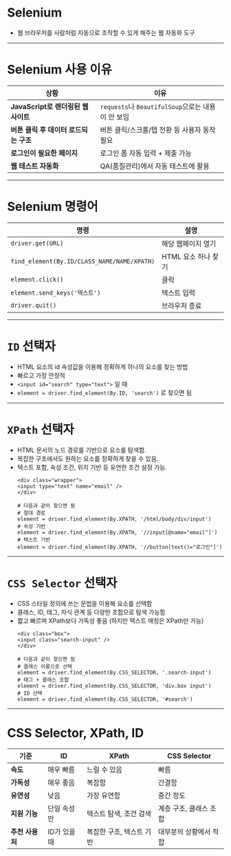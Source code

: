 <h1 id="selenium">Selenium</h1>
<ul>
<li>웹 브라우저를 사람처럼 자동으로 조작할 수 있게 해주는 웹 자동화 도구</li>
</ul>
<hr />
<h1 id="selenium-사용-이유">Selenium 사용 이유</h1>
<table>
<thead>
<tr>
<th>상황</th>
<th>이유</th>
</tr>
</thead>
<tbody><tr>
<td><strong>JavaScript로 렌더링된 웹사이트</strong></td>
<td><code>requests</code>나 <code>BeautifulSoup</code>으로는 내용이 안 보임</td>
</tr>
<tr>
<td><strong>버튼 클릭 후 데이터 로드되는 구조</strong></td>
<td>버튼 클릭/스크롤/탭 전환 등 사용자 동작 필요</td>
</tr>
<tr>
<td><strong>로그인이 필요한 페이지</strong></td>
<td>로그인 폼 자동 입력 + 제출 가능</td>
</tr>
<tr>
<td><strong>웹 테스트 자동화</strong></td>
<td>QA(품질관리)에서 자동 테스트에 활용</td>
</tr>
</tbody></table>
<hr />
<h1 id="selenium-명령어">Selenium 명령어</h1>
<table>
<thead>
<tr>
<th>명령</th>
<th>설명</th>
</tr>
</thead>
<tbody><tr>
<td><code>driver.get(URL)</code></td>
<td>해당 웹페이지 열기</td>
</tr>
<tr>
<td><code>find_element(By.ID/CLASS_NAME/NAME/XPATH)</code></td>
<td>HTML 요소 하나 찾기</td>
</tr>
<tr>
<td><code>element.click()</code></td>
<td>클릭</td>
</tr>
<tr>
<td><code>element.send_keys('텍스트')</code></td>
<td>텍스트 입력</td>
</tr>
<tr>
<td><code>driver.quit()</code></td>
<td>브라우저 종료</td>
</tr>
</tbody></table>
<hr />
<h1 id="id-선택자"><code>ID</code> 선택자</h1>
<ul>
<li>HTML 요소의 id 속성값을 이용해 정확하게 하나의 요소를 찾는 방법</li>
<li>빠르고 가장 안정적</li>
<li><code>&lt;input id=&quot;search&quot; type=&quot;text&quot;&gt;</code> 일 때</li>
<li><code>element = driver.find_element(By.ID, 'search')</code> 로 찾으면 됨</li>
</ul>
<hr />
<h1 id="xpath-선택자"><code>XPath</code> 선택자</h1>
<ul>
<li>HTML 문서의 노드 경로를 기반으로 요소를 탐색함.</li>
<li>복잡한 구조에서도 원하는 요소를 정확하게 찾을 수 있음.</li>
<li>텍스트 포함, 속성 조건, 위치 기반 등 유연한 조건 설정 가능.<pre><code class="language-html">&lt;div class=&quot;wrapper&quot;&gt;
&lt;input type=&quot;text&quot; name=&quot;email&quot; /&gt;
&lt;/div&gt;</code></pre>
<pre><code class="language-python"># 다음과 같이 찾으면 됨
# 절대 경로
element = driver.find_element(By.XPATH, '/html/body/div/input')
# 속성 기반
element = driver.find_element(By.XPATH, '//input[@name=&quot;email&quot;]')
# 텍스트 기반
element = driver.find_element(By.XPATH, '//button[text()=&quot;로그인&quot;]')</code></pre>
</li>
</ul>
<hr />
<h1 id="css-selector-선택자"><code>CSS Selector</code> 선택자</h1>
<ul>
<li>CSS 스타일 정의에 쓰는 문법을 이용해 요소를 선택함</li>
<li>클래스, ID, 태그, 자식 관계 등 다양한 조합으로 탐색 가능함</li>
<li>짧고 빠르며 XPath보다 가독성 좋음 (하지만 텍스트 매칭은 XPath만 가능)<pre><code class="language-html">&lt;div class=&quot;box&quot;&gt;
&lt;input class=&quot;search-input&quot; /&gt;
&lt;/div&gt;</code></pre>
<pre><code class="language-python"># 다음과 같이 찾으면 됨
# 클래스 이름으로 선택
element = driver.find_element(By.CSS_SELECTOR, '.search-input')
# 태그 + 클래스 조합
element = driver.find_element(By.CSS_SELECTOR, 'div.box input')
# ID 선택
element = driver.find_element(By.CSS_SELECTOR, '#search')</code></pre>
</li>
</ul>
<hr />
<h1 id="css-selector-xpath-id">CSS Selector, XPath, ID</h1>
<table>
<thead>
<tr>
<th>기준</th>
<th>ID</th>
<th>XPath</th>
<th>CSS Selector</th>
</tr>
</thead>
<tbody><tr>
<td><strong>속도</strong></td>
<td>매우 빠름</td>
<td>느릴 수 있음</td>
<td>빠름</td>
</tr>
<tr>
<td><strong>가독성</strong></td>
<td>매우 좋음</td>
<td>복잡함</td>
<td>간결함</td>
</tr>
<tr>
<td><strong>유연성</strong></td>
<td>낮음</td>
<td>가장 유연함</td>
<td>중간 정도</td>
</tr>
<tr>
<td><strong>지원 기능</strong></td>
<td>단일 속성만</td>
<td>텍스트 탐색, 조건 검색</td>
<td>계층 구조, 클래스 조합</td>
</tr>
<tr>
<td><strong>추천 사용처</strong></td>
<td>ID가 있을 때</td>
<td>복잡한 구조, 텍스트 기반</td>
<td>대부분의 상황에서 적합</td>
</tr>
</tbody></table>